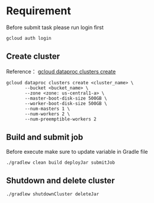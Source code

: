 # Requirement

Before submit task please run login first

```
gcloud auth login
```


## Create cluster

Reference： [gcloud dataproc clusters create](https://cloud.google.com/sdk/gcloud/reference/dataproc/clusters/create)
```
gcloud dataproc clusters create <cluster_name> \
       --bucket <bucket_name> \
       --zone <zone: us-central1-a> \
       --master-boot-disk-size 500GB \
       --worker-boot-disk-size 500GB \
       --num-masters 1 \
       --num-workers 2 \
       --num-preemptible-workers 2
```


## Build and submit job

Before execute make sure to update variable in Gradle file

```
./gradlew clean build deployJar submitJob

```


## Shutdown and delete cluster

```
./gradlew shutdownCluster deleteJar

```

